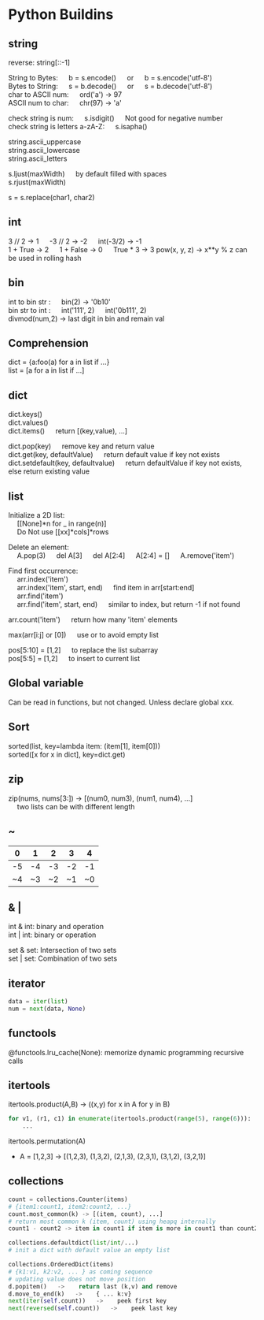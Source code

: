 # Python Buildins 


## string
reverse: string[::-1]   

String to Bytes:   b = s.encode()   or   b = s.encode('utf-8')  \
Bytes to String:   s = b.decode()   or   s = b.decode('utf-8')    
char to ASCII num:   ord('a')  -> 97  \
ASCII num to char:   chr(97)  -> 'a' 

check string is num:   s.isdigit()   Not good for negative number\
check string is letters a-zA-Z:   s.isapha()

string.ascii_uppercase\
string.ascii_lowercase\
string.ascii_letters

s.ljust(maxWidth)    by default filled with spaces \
s.rjust(maxWidth)

s = s.replace(char1, char2)


## int
3 // 2 -> 1     -3 // 2 -> -2     int(-3/2) -> -1 \
1 + True -> 2     1 + False -> 0     True * 3 -> 3
pow(x, y, z) -> x**y % z can be used in rolling hash

## bin
int to bin str :   bin(2)  ->  '0b10'    \
bin str to int :   int('111', 2)   int('0b111', 2)  \
divmod(num,2) -> last digit in bin and remain val


## Comprehension     
dict = {a:foo(a) for a in list if ...}  
list = [a for a in list if ...]


## dict
dict.keys()   \
dict.values()   \
dict.items()   return [(key,value), ...] 

dict.pop(key)   remove key and return value \
dict.get(key, defaultValue)   return default value if key not exists  \
dict.setdefault(key, defaultvalue)   return defaultValue if key not exists, else return existing value


## list
Initialize a 2D list:     \
   [[None]*n for _ in range(n)]\
   Do Not use [[xx]*cols]*rows 
 
Delete an element:     \
   A.pop(3)   del A[3]   del A[2:4]   A[2:4] = []   A.remove('item')   
          
Find first occurrence: \
   arr.index('item')  \
   arr.index('item', start, end)   find item in arr[start:end] \
   arr.find('item')  \
   arr.find('item', start, end)   similar to index, but return -1 if not found

arr.count('item')   return how many 'item' elements

max(arr[i:j] or [0])   use or to avoid empty list  

pos[5:10] = [1,2]   to replace the list subarray   \
pos[5:5] = [1,2]   to insert to current list  


## Global variable
Can be read in functions, but not changed.  Unless declare global xxx. 


## Sort
sorted(list, key=lambda item: (item[1], item[0]))   \
sorted([x for x in dict], key=dict.get)


## zip
zip(nums, nums[3:])    -> [(num0, num3), (num1, num4), ...]  \
     two lists can be with different length


## ~
| 0  | 1  | 2  | 3  | 4  |
|----|----|----|----|----|
| -5 | -4 | -3 | -2 | -1 |
| ~4 | ~3 | ~2 | ~1 | ~0 |


## & |
int & int: binary and operation\
int | int: binary or operation

set & set: Intersection of two sets\
set | set: Combination of two sets


## iterator
```python
data = iter(list)
num = next(data, None)
```

## functools
@functools.lru_cache(None): memorize dynamic programming recursive calls


## itertools
itertools.product(A,B) -> ((x,y) for x in A for y in B)
```python
for v1, (r1, c1) in enumerate(itertools.product(range(5), range(6))):  
    ...
```

itertools.permutation(A)
  - A = [1,2,3] -> [(1,2,3), (1,3,2), (2,1,3), (2,3,1), (3,1,2), (3,2,1)]

## collections

```python
count = collections.Counter(items)
# {item1:count1, item2:count2, ...}
count.most_common(k) -> [(item, count), ...]
# return most common k (item, count) using heapq internally 
count1 - count2 -> item in count1 if item is more in count1 than count2
```

```python
collections.defaultdict(list/int/...)
# init a dict with default value an empty list
```

```python
collections.OrderedDict(items)
# {k1:v1, k2:v2, ... } as coming sequence  
# updating value does not move position  
d.popitem()   ->    return last (k,v) and remove 
d.move_to_end(k)   ->    { ... k:v}
next(iter(self.count))   ->    peek first key
next(reversed(self.count))   ->    peek last key
```